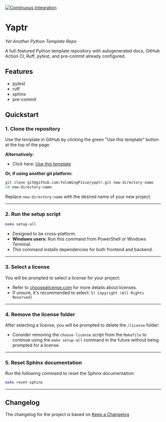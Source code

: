 [![Continuous Integration](https://github.com/YoloWingPixie/yaptr/actions/workflows/ci.yml/badge.svg)](https://github.com/YoloWingPixie/yaptr/actions/workflows/ci.yml)

# Yaptr
*Yet Another Python Template Repo*

A full-featured Python template repository with autogenerated docs, GitHub Action CI, Ruff, pytest, and pre-commit already configured.

## Features
- pytest
- ruff
- sphinx
- pre-commit

## Quickstart

### 1. Clone the repository
Use the template in GitHub by clicking the green "Use this template" button at the top of the page.

**Alternatively:**
- Click here: [Use this template](https://github.com/new?template_name=yaptr&template_owner=YoloWingPixie)

**Or, if using another git platform:**
```bash
git clone git@github.com:YoloWingPixie/yaptr.git new-directory-name
cd new-directory-name
```
Replace `new-directory-name` with the desired name of your new project.

---

### 2. Run the setup script
```bash
make setup-all
```
- Designed to be cross-platform.
- **Windows users:** Run this command from PowerShell or Windows Terminal.
- This command installs dependencies for both frontend and backend.

---

### 3. Select a license
You will be prompted to select a license for your project:
- Refer to [choosealicense.com](https://choosealicense.com/) for more details about licenses.
- If unsure, it's recommended to select:
  `5) Copyright (All Rights Reserved)`

---

### 4. Remove the license folder
After selecting a license, you will be prompted to delete the `/license` folder:
- Consider removing the `choose-license` script from the `Makefile` to continue using the `make setup-all` command in the future without being prompted for a license.

---

### 5. Reset Sphinx documentation
Run the following command to reset the Sphinx documentation:
```bash
make reset-sphinx
```
---

## Changelog
The changelog for the project is based on [Keep a Changelog](https://keepachangelog.com/)
